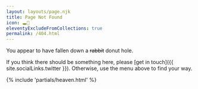 ```yaml
---
layout: layouts/page.njk
title: Page Not Found
icon: 🕳🐇
eleventyExcludeFromCollections: true
permalink: /404.html
---
```


You appear to have fallen down a ~~rabbit~~ donut hole.

If you think there should be something here, please [get in touch]({{ site.socialLinks.twitter }}). Otherwise, use the menu above to find your way.

{% include 'partials/heaven.html' %}
